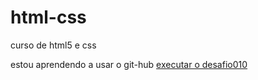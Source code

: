 # html-css
 curso de html5 e css

 estou aprendendo a usar o git-hub
 <a href="https://caiorozendo1.github.io/html-css/desafios/desafio010/index.html"> executar o desafio010

